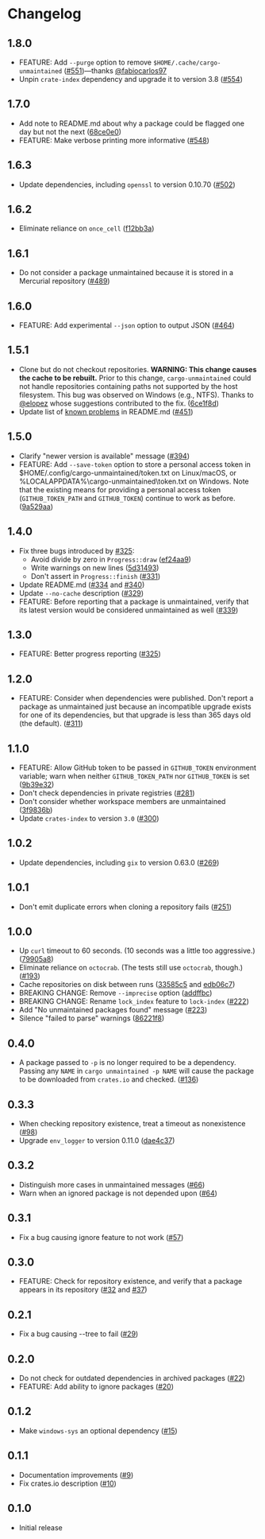 # Changelog

## 1.8.0

- FEATURE: Add `--purge` option to remove `$HOME/.cache/cargo-unmaintained` ([#551](https://github.com/trailofbits/cargo-unmaintained/pull/551))&mdash;thanks [@fabiocarlos97](https://github.com/fabiocarlos97)
- Unpin `crate-index` dependency and upgrade it to version 3.8 ([#554](https://github.com/trailofbits/cargo-unmaintained/pull/554))

## 1.7.0

- Add note to README.md about why a package could be flagged one day but not the next ([68ce0e0](https://github.com/trailofbits/cargo-unmaintained/commit/68ce0e03285139593d33a5859d85bc8d1146c206))
- FEATURE: Make verbose printing more informative ([#548](https://github.com/trailofbits/cargo-unmaintained/pull/548))

## 1.6.3

- Update dependencies, including `openssl` to version 0.10.70 ([#502](https://github.com/trailofbits/cargo-unmaintained/pull/502))

## 1.6.2

- Eliminate reliance on `once_cell` ([f12bb3a](https://github.com/trailofbits/cargo-unmaintained/commit/f12bb3ad03ce5b5b43424518a2b4bf41268de53b))

## 1.6.1

- Do not consider a package unmaintained because it is stored in a Mercurial repository ([#489](https://github.com/trailofbits/cargo-unmaintained/pull/489))

## 1.6.0

- FEATURE: Add experimental `--json` option to output JSON ([#464](https://github.com/trailofbits/cargo-unmaintained/pull/464))

## 1.5.1

- Clone but do not checkout repositories. **WARNING: This change causes the cache to be rebuilt.** Prior to this change, `cargo-unmaintained` could not handle repositories containing paths not supported by the host filesystem. This bug was observed on Windows (e.g., NTFS). Thanks to [@elopez](https://github.com/elopez) whose suggestions contributed to the fix. ([6ce1f8d](https://github.com/trailofbits/cargo-unmaintained/commit/6ce1f8de9d09b4d41c714cd78480622da5f5f328))
- Update list of [known problems](https://github.com/trailofbits/cargo-unmaintained?tab=readme-ov-file#known-problems) in README.md ([#451](https://github.com/trailofbits/cargo-unmaintained/pull/451))

## 1.5.0

- Clarify "newer version is available" message ([#394](https://github.com/trailofbits/cargo-unmaintained/pull/394))
- FEATURE: Add `--save-token` option to store a personal access token in $HOME/.config/cargo-unmaintained/token.txt on Linux/macOS, or %LOCALAPPDATA%\cargo-unmaintained\token.txt on Windows. Note that the existing means for providing a personal access token (`GITHUB_TOKEN_PATH` and `GITHUB_TOKEN`) continue to work as before. ([9a529aa](https://github.com/trailofbits/cargo-unmaintained/commit/9a529aadbada51a543b4db94cef21efd2c3f5ffc))

## 1.4.0

- Fix three bugs introduced by [#325](https://github.com/trailofbits/cargo-unmaintained/pull/325):
  - Avoid divide by zero in `Progress::draw` ([ef24aa9](https://github.com/trailofbits/cargo-unmaintained/commit/ef24aa968b4618a3beefd7daa989ace0082a8180))
  - Write warnings on new lines ([5d31493](https://github.com/trailofbits/cargo-unmaintained/commit/5d314938f0372fa8a222211bb21f4773a0330508))
  - Don't assert in `Progress::finish` ([#331](https://github.com/trailofbits/cargo-unmaintained/pull/331))
- Update README.md ([#334](https://github.com/trailofbits/cargo-unmaintained/pull/334) and [#340](https://github.com/trailofbits/cargo-unmaintained/pull/340))
- Update `--no-cache` description ([#329](https://github.com/trailofbits/cargo-unmaintained/pull/329))
- FEATURE: Before reporting that a package is unmaintained, verify that its latest version would be considered unmaintained as well ([#339](https://github.com/trailofbits/cargo-unmaintained/pull/339))

## 1.3.0

- FEATURE: Better progress reporting ([#325](https://github.com/trailofbits/cargo-unmaintained/pull/325))

## 1.2.0

- FEATURE: Consider when dependencies were published. Don't report a package as unmaintained just because an incompatible upgrade exists for one of its dependencies, but that upgrade is less than 365 days old (the default). ([#311](https://github.com/trailofbits/cargo-unmaintained/pull/311))

## 1.1.0

- FEATURE: Allow GitHub token to be passed in `GITHUB_TOKEN` environment variable; warn when neither `GITHUB_TOKEN_PATH` nor `GITHUB_TOKEN` is set ([9b39e32](https://github.com/trailofbits/cargo-unmaintained/commit/9b39e320b263910b2a4dc57f0fe6dd6027d7f6fd))
- Don't check dependencies in private registries ([#281](https://github.com/trailofbits/cargo-unmaintained/pull/281))
- Don't consider whether workspace members are unmaintained ([3f9836b](https://github.com/trailofbits/cargo-unmaintained/commit/3f9836bf53d2715a62820c9f7b0164e9dedb8abd))
- Update `crates-index` to version `3.0` ([#300](https://github.com/trailofbits/cargo-unmaintained/pull/300))

## 1.0.2

- Update dependencies, including `gix` to version 0.63.0 ([#269](https://github.com/trailofbits/cargo-unmaintained/pull/269))

## 1.0.1

- Don't emit duplicate errors when cloning a repository fails ([#251](https://github.com/trailofbits/cargo-unmaintained/pull/251))

## 1.0.0

- Up `curl` timeout to 60 seconds. (10 seconds was a little too aggressive.) ([79905a8](https://github.com/trailofbits/cargo-unmaintained/commit/79905a8e1b373035e13fddd3b850cda0362e6eb3))
- Eliminate reliance on `octocrab`. (The tests still use `octocrab`, though.) ([#193](https://github.com/trailofbits/cargo-unmaintained/pull/193))
- Cache repositories on disk between runs ([33585c5](https://github.com/trailofbits/cargo-unmaintained/commit/33585c5520f9e2ec83fdb8bc34057a12d1a9ab67)
  and [edb06c7](https://github.com/trailofbits/cargo-unmaintained/commit/edb06c77d90dbf1792849c89cc68f58f16c70ae5))
- BREAKING CHANGE: Remove `--imprecise` option ([addffbc](https://github.com/trailofbits/cargo-unmaintained/commit/addffbc3742981bb6c4a68bb47d1ea97e4930d60))
- BREAKING CHANGE: Rename `lock_index` feature to `lock-index` ([#222](https://github.com/trailofbits/cargo-unmaintained/pull/222))
- Add "No unmaintained packages found" message ([#223](https://github.com/trailofbits/cargo-unmaintained/pull/223))
- Silence "failed to parse" warnings ([86221f8](https://github.com/trailofbits/cargo-unmaintained/commit/86221f8b0eafcf1a5ccd4a1f0e975ced11663a01))

## 0.4.0

- A package passed to `-p` is no longer required to be a dependency. Passing any `NAME` in `cargo unmaintained -p NAME` will cause the package to be downloaded from `crates.io` and checked. ([#136](https://github.com/trailofbits/cargo-unmaintained/pull/136))

## 0.3.3

- When checking repository existence, treat a timeout as nonexistence ([#98](https://github.com/trailofbits/cargo-unmaintained/pull/98))
- Upgrade `env_logger` to version 0.11.0 ([dae4c37](https://github.com/trailofbits/cargo-unmaintained/commit/dae4c373b71ee73a8b9fe37f0c95fc617267c0f9))

## 0.3.2

- Distinguish more cases in unmaintained messages ([#66](https://github.com/trailofbits/cargo-unmaintained/pull/66))
- Warn when an ignored package is not depended upon ([#64](https://github.com/trailofbits/cargo-unmaintained/pull/64))

## 0.3.1

- Fix a bug causing ignore feature to not work ([#57](https://github.com/trailofbits/cargo-unmaintained/pull/57))

## 0.3.0

- FEATURE: Check for repository existence, and verify that a package appears in its repository ([#32](https://github.com/trailofbits/cargo-unmaintained/pull/32) and [#37](https://github.com/trailofbits/cargo-unmaintained/pull/37))

## 0.2.1

- Fix a bug causing --tree to fail ([#29](https://github.com/trailofbits/cargo-unmaintained/pull/29))

## 0.2.0

- Do not check for outdated dependencies in archived packages ([#22](https://github.com/trailofbits/cargo-unmaintained/pull/22))
- FEATURE: Add ability to ignore packages ([#20](https://github.com/trailofbits/cargo-unmaintained/pull/20))

## 0.1.2

- Make `windows-sys` an optional dependency ([#15](https://github.com/trailofbits/cargo-unmaintained/pull/15))

## 0.1.1

- Documentation improvements ([#9](https://github.com/trailofbits/cargo-unmaintained/pull/9))
- Fix crates.io description ([#10](https://github.com/trailofbits/cargo-unmaintained/pull/10))

## 0.1.0

- Initial release
